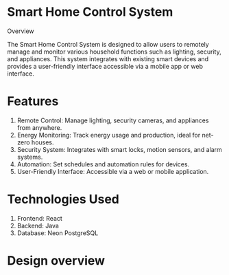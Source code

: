 # Smart Home Control System

Overview

The Smart Home Control System is designed to allow users to remotely manage and monitor various household functions such as lighting, security, and appliances.
This system integrates with existing smart devices and provides a user-friendly interface accessible via a mobile app or web interface.

# Features

1. Remote Control: Manage lighting, security cameras, and appliances from anywhere.
2. Energy Monitoring: Track energy usage and production, ideal for net-zero houses.
3. Security System: Integrates with smart locks, motion sensors, and alarm systems.
4. Automation: Set schedules and automation rules for devices.
5. User-Friendly Interface: Accessible via a web or mobile application.

# Technologies Used
1. Frontend: React
2. Backend: Java
3. Database: Neon PostgreSQL

# Design overview 
